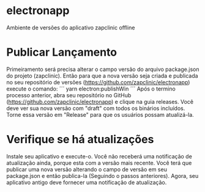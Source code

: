 # electronapp

Ambiente de versões do aplicativo zapclinic offline


# Publicar Lançamento
Primeiramento será precisa alterar o campo versão do arquivo package.json do projeto (zapclinic).
Então para que a nova versão seja criada e publicada no seu repositório de versões (https://github.com/zapclinic/electronapp) execute o comando:
´´´
yarn electron:publishWin
´´´
Após o termino processo anterior, abra seu repositório no GitHub (https://github.com/zapclinic/electronapp) e clique na guia releases. Você deve ver sua nova versão com "draft" com todos os binários incluídos. Torne essa versão em "Release" para que os usuários possam atualizá-la.

# Verifique se há atualizações
Instale seu aplicativo e execute-o. Você não receberá uma notificação de atualização ainda, porque esta com a versão mais recente. Você terá que publicar uma nova versão alterando o campo de versão em seu package.json e então publica-la (Seguindo o passos anteriores). Agora, seu aplicativo antigo deve fornecer uma notificação de atualização.
